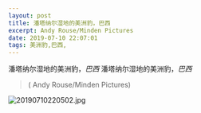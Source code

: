 ```yaml
---
layout: post
title: 潘塔纳尔湿地的美洲豹，巴西
excerpt: Andy Rouse/Minden Pictures
date: 2019-07-10 22:07:01
tags: 美洲豹,巴西,
---
```

潘塔纳尔湿地的美洲豹，*巴西*  潘塔纳尔湿地的美洲豹，*巴西* 

> ( Andy Rouse/Minden Pictures)

![20190710220502.jpg](https://imgconvert.csdnimg.cn/aHR0cHM6Ly9pLmxvbGkubmV0LzIwMTkvMDcvMTAvNWQyNWYxMjg1Njk4ZTEwNjc0LmpwZw)
